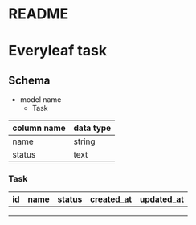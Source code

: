 # README

# Everyleaf task

## Schema

- model name
  - Task

| column name | data type |
| ----------- | --------- |
| name        | string    |
| status     | text      |

### Task

| id  | name | status | created_at | updated_at |
| --- | ---- | ------ | ---------- | ---------- |
|     |      |        |            |            |
|     |      |        |            |            |
|     |      |        |            |            |
